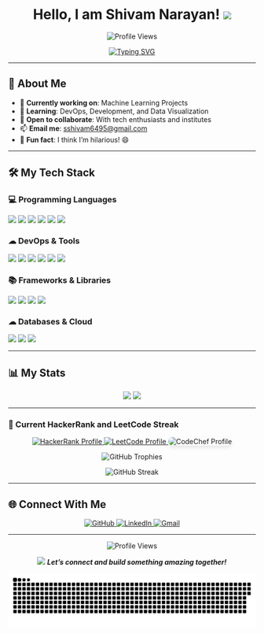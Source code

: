 <h1 align="center">Hello, I am Shivam Narayan! <img src="https://media.giphy.com/media/hvRJCLFzcasrR4ia7z/giphy.gif" width="35"></h1>

<p align="center">
  <img src="https://komarev.com/ghpvc/?username=shivamnarayan&label=Profile%20Views&color=ff6f61&style=flat-square" alt="Profile Views" />
</p>

<p align="center">
  <a href="https://github.com/DenverCoder1/readme-typing-svg">
    <img src="https://readme-typing-svg.herokuapp.com?font=Poppins&size=22&pause=1000&color=00DDEB&center=true&vCenter=true&width=500&lines=Information+Science+Engineering+Student;Problem+Solving+Web+Developer;DS+%7C+AI+%7C+ML+Enthusiast;Always+Exploring+New+Tech" alt="Typing SVG" />
  </a>
</p>

---

## 🚀 About Me

- 🔭 **Currently working on**: Machine Learning Projects  
- 🌱 **Learning**: DevOps, Development, and Data Visualization  
- 🤝 **Open to collaborate**: With tech enthusiasts and institutes  
- 📫 **Email me**: [sshivam6495@gmail.com](mailto:sshivam6495@gmail.com)  
- 🎉 **Fun fact**: I think I’m hilarious! 😄  

---

## 🛠 My Tech Stack

### 💻 Programming Languages
<p>
  <img src="https://img.shields.io/badge/C-%232370ED.svg?style=for-the-badge&logo=c&logoColor=white" />
  <img src="https://img.shields.io/badge/CSS3-%231572B6.svg?style=for-the-badge&logo=css3&logoColor=white" />
  <img src="https://img.shields.io/badge/HTML5-%23E34F26.svg?style=for-the-badge&logo=html5&logoColor=white" />
  <img src="https://img.shields.io/badge/JavaScript-%23F7DF1E.svg?style=for-the-badge&logo=javascript&logoColor=black" />
  <img src="https://img.shields.io/badge/Python-%2314354C.svg?style=for-the-badge&logo=python&logoColor=white" />
  <img src="https://img.shields.io/badge/SQL-%23025E8C.svg?style=for-the-badge&logo=amazon-dynamodb&logoColor=white" />
</p>

### ☁ DevOps & Tools
<p>
  <img src="https://img.shields.io/badge/Linux-FCC624?style=for-the-badge&logo=linux&logoColor=black" />
  <img src="https://img.shields.io/badge/Git-%23F05033.svg?style=for-the-badge&logo=git&logoColor=white" />
  <img src="https://img.shields.io/badge/GitHub-%23121011.svg?style=for-the-badge&logo=github&logoColor=white" />
  <img src="https://img.shields.io/badge/Docker-%232496ED.svg?style=for-the-badge&logo=docker&logoColor=white" />
  <img src="https://img.shields.io/badge/Kubernetes-%23326CE5.svg?style=for-the-badge&logo=kubernetes&logoColor=white" />
  <img src="https://img.shields.io/badge/Terraform-%235835CC.svg?style=for-the-badge&logo=terraform&logoColor=white" />
</p>

### 📚 Frameworks & Libraries
<p>
  <img src="https://img.shields.io/badge/PyTorch-%23EE4C2C.svg?style=for-the-badge&logo=pytorch&logoColor=white" />
  <img src="https://img.shields.io/badge/Numpy-%23013243.svg?style=for-the-badge&logo=numpy&logoColor=white" />
  <img src="https://img.shields.io/badge/TensorFlow-%23FF6F00.svg?style=for-the-badge&logo=tensorflow&logoColor=white" />
  <img src="https://img.shields.io/badge/Django-%23092E20.svg?style=for-the-badge&logo=django&logoColor=white" />
</p>

### ☁ Databases & Cloud
<p>
  <img src="https://img.shields.io/badge/MongoDB-%234ea94b.svg?style=for-the-badge&logo=mongodb&logoColor=white" />
  <img src="https://img.shields.io/badge/MySQL-%2300f.svg?style=for-the-badge&logo=mysql&logoColor=white" />
  <img src="https://img.shields.io/badge/Firebase-%23FFCA28.svg?style=for-the-badge&logo=firebase&logoColor=white" />
</p>

---

## 📊 My Stats

<p align="center">
  <img src="https://github-readme-stats.vercel.app/api?username=Shivam-Narayan&show_icons=true&theme=radical&hide_border=true" width="500" />
  <img src="https://github-readme-stats.vercel.app/api/top-langs/?username=Shivam-Narayan&layout=compact&theme=radical&hide_border=true" width="400" />
</p>

---

### 🌟 Current HackerRank and LeetCode Streak
<p align="center">
  <!-- Placeholder for HackerRank streak (no direct API available, replace with your badge/image if available) -->
  <a href="https://www.hackerrank.com/dashboard" target="_blank">
  <img src="https://img.shields.io/badge/HackerRank-2EC866?style=for-the-badge&logo=HackerRank&logoColor=white" alt="HackerRank Profile" />  
  </a>
  <!-- If you have a custom streak image or badge, replace the above with: <img src="YOUR_HACKERRANK_STREAK_IMAGE_URL" alt="HackerRank Streak" /> -->

  <!-- Placeholder for LeetCode streak (no direct API available, replace with your badge/image if available) -->
  <a href="https://leetcode.com/studyplan/top-sql-50/" target="_blank">
    <img src="https://img.shields.io/badge/LeetCode-FFA116?style=for-the-badge&logo=LeetCode&logoColor=white" alt="LeetCode Profile" />
  </a>
  <!-- If you have a custom streak image or badge, replace the above with: <img src="YOUR_LEETCODE_STREAK_IMAGE_URL" alt="LeetCode Streak" /> -->

  <!-- CodeChef Profile Badge with custom style -->
<a href="https://www.codechef.com/dashboard" target="_blank" style="text-decoration: none; border-radius: 10px;">
  <img src="https://img.shields.io/badge/CodeChef-0F0?style=for-the-badge&logo=CodeChef&logoColor=white" alt="CodeChef Profile" 
       style="border-radius: 10px; box-shadow: 0 4px 8px rgba(0, 0, 0, 0.1);" />
</a>

<!-- If you have a custom streak image or badge, replace the above image URL with your custom streak image link -->
</p>

<p align="center">
  <img src="https://github-profile-trophy.vercel.app/?username=Shivam-Narayan&theme=onedark&no-frame=true&row=1&column=6" alt="GitHub Trophies" />
</p>

<p align="center">
  <img src="https://streak-stats.demolab.com?user=Shivam-Narayan&theme=dracula&hide_border=true&card_width=800" alt="GitHub Streak" />
</p>

---

## 🌐 Connect With Me
<p align="center">
  <a href="https://github.com/Shivam-Narayan" target="_blank">
    <img src="https://img.icons8.com/fluency/48/github.png" alt="GitHub" />
  </a>
  <a href="https://www.linkedin.com/in/shivam-narayan-6885161bb" target="_blank">
    <img src="https://img.icons8.com/fluency/48/linkedin.png" alt="LinkedIn" />
  </a>
  <a href="mailto:sshivam6495@gmail.com" target="_blank">
    <img src="https://img.icons8.com/fluency/48/gmail.png" alt="Gmail" />
  </a>
</p>

---

<p align="center">
  <img src="https://komarev.com/ghpvc/?username=Shivam-Narayan&style=flat-square&color=ff6f61" alt="Profile Views" />
</p>

<p align="center">
  <img src="https://media.giphy.com/media/LnQjpWaON8nhr21vNW/giphy.gif" width="60"> 
  <em><b>Let’s connect and build something amazing together!</b></em>
</p>

<p align="center">
  <img src="github-snake.svg" alt="Snake Animation" />
</p>
